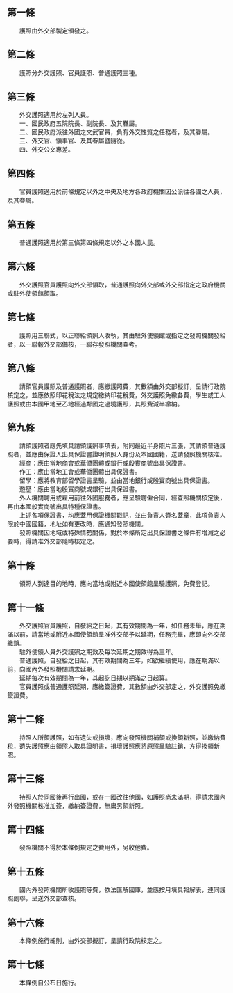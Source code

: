 第一條 
-------
　　護照由外交部製定頒發之。  


第二條 
-------
　　護照分外交護照、官員護照、普通護照三種。  


第三條 
-------
　　外交護照適用於左列人員。  
　　一、國民政府五院院長、副院長、及其眷屬。  
　　二、國民政府派往外國之文武官員，負有外交性質之任務者，及其眷屬。  
　　三、外交官、領事官、及其眷屬暨隨從。  
　　四、外交公文專差。  


第四條 
-------
　　官員護照適用於前條規定以外之中央及地方各政府機關因公派往各國之人員，及其眷屬。  


第五條 
-------
　　普通護照適用於第三條第四條規定以外之本國人民。  


第六條 
-------
　　外交護照官員護照向外交部領取，普通護照向外交部或外交部指定之政府機關或駐外使領館領取。  


第七條 
-------
　　護照用三聯式，以正聯給領照人收執，其由駐外使領館或指定之發照機關發給者，以一聯報外交部備核，一聯存發照機關查考。  


第八條 
-------
　　請領官員護照及普通護照者，應繳護照費，其數額由外交部擬訂，呈請行政院核定之，並應依照印花稅法之規定繳納印花稅費，外交護照免繳各費，學生或工人護照或由本國甲地至乙地經過鄰國之過境護照，其照費減半繳納。  


第九條 
-------
　　請領護照者應先填具請領護照事項表，附同最近半身照片三張，其請領普通護照者，並應由保證人出具保證書證明領照人身份及本國國籍，送請發照機關核准。  
　　經商：應由當地商會或華僑團體或銀行或殷實商號出具保證書。  
　　作工：應由當地工會或華僑團體出具保證書。  
　　留學：應將教育部留學證書呈驗，並由當地銀行或殷實商號出具保證書。  
　　遊歷：應由當地殷實商號或銀行出具保證書。  
　　外人機關聘用或雇用前往外國服務者，應呈驗聘僱合同，經查照機關核定後，再由本國般實商號出具特種保證書。  
　　上述各項保證書，均應蓋用保證機關戳記，並由負責人簽名蓋章，此項負責人限於中國國籍，地址如有更改時，應通知發照機關。  
　　發照機關因地域或特殊情勢關係，對於本條所定出具保證書之條件有增減之必要時，得請准外交部隨時核定之。  


第十條 
-------
　　領照人到達目的地時，應向當地或附近本國使領館呈驗護照，免費登記。  


第十一條 
---------
　　外交護照官員護照，自發給之日起，其有效期間為一年，如任務未舉，應在期滿以前，請當地或附近本國使領館呈准外交部予以延期，任務完畢，應即向外交部繳銷。  
　　駐外使領人員外交護照之期效及每次延期之期效得為三年。  
　　普通護照，自發給之日起，其有效期間為三年，如欲繼續使用，應在期滿以前，向國內外發照機關請求延期。  
　　延期每次有效期間為一年，其起訖日期以期滿之日起算。  
　　官員護照或普通護照延期，應繳簽證費，其數額由外交部定之，外交護照免繳簽證費。  


第十二條 
---------
　　持照人所領護照，如有遺失或損壞，應向發照機關補領或換領新照，並繳納費稅，遺失護照應由領照人取具證明書，損壞護照應將原照呈驗註銷，方得換領新照。  


第十三條 
---------
　　持照人於同國後再行出國，或在一國改往他國，如護照尚未滿期，得請求國內外發照機關核准加簽，繳納簽證費，無庸另領新照。  


第十四條 
---------
　　發照機關不得於本條例規定之費用外，另收他費。  


第十五條 
---------
　　國內外發照機關所收護照等費，依法匯解國庫，並應按月填具報解表，連同護照副聯，呈送外交部查核。  


第十六條 
---------
　　本條例施行細則，由外交部擬訂，呈請行政院核定之。  


第十七條 
---------
　　本條例自公布日施行。